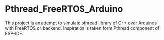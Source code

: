# Pthread_FreeRTOS_Arduino
This project is an attempt to simulate pthread library of C++ over Arduinos with FreeRTOS on backend. Inspiration is taken form Pthread component of ESP-IDF. 
